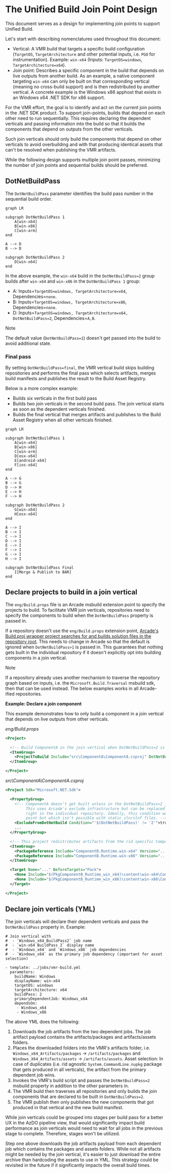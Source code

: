 # The Unified Build Join Point Design

This document serves as a design for implementing join points to support Unified Build.

Let's start with describing nomenclatures used throughout this document:
- Vertical: A VMR build that targets a specific build configuration (`TargetOS`, `TargetArchitecture` and other potential inputs, i.e. `PGO` for instrumentation). Example: `win-x64` (Inputs: `TargetOS=windows`, `TargetArchitecture=x64`).
- Join point: Describes a specific component in the build that depends on live outputs from another build. As an example, a native component targeting `win-x64` can only be built on that corresponding vertical (meaning no cross-build support) and is then redistributed by another vertical. A concrete example is the Windows x86 apphost that exists in an Windows x64 .NET SDK for x86 support.

For the VMR effort, the goal is to identify and act on the current join points in the .NET SDK product. To support join-points, builds that depend on each other need to run sequentially. This requires declaring the dependent verticals and passing information into the build so that it builds the components that depend on outputs from the other verticals.

Such join verticals should only build the components that depend on other verticals to avoid overbuilding and with that producing identical assets that can't be resolved when publishing the VMR artifacts. 

While the following design supports multiple join point passes, minimizing the number of join points and sequential builds should be preferred.

## DotNetBuildPass

The `DotNetBuildPass` parameter identifies the build pass number in the sequential build order.

```mermaid
graph LR

subgraph DotNetBuildPass 1
    A[win-x64]
    B[win-x86]
    C[win-arm]
end

A --> D
B --> D

subgraph DotNetBuildPass 2
    D[win-x64]
end
```

In the above example, the `win-x64` build in the `DotNetBuildPass=2` group builds after `win-x64` and `win-x86` in the `DotNetBuildPass 1` group:
- A: Inputs=`TargetOS=windows, TargetArchitecture=x64`, Dependencies=`none`.
- B: Inputs=`TargetOS=windows, TargetArchitecture=x86`, Dependencies=`none`.
- D: Inputs=`TargetOS=windows, TargetArchitecture=x64, DotNetBuildPass=2`, Dependencies=`A,B`.

> [!NOTE]
> The default value (`DotNetBuildPass=1`) doesn't get passed into the build to avoid additional state.

### Final pass

By setting `DotNetBuildPass=final`, the VMR vertical build skips building repositories and performs the final pass which selects artifacts, merges build manifests and publishes the result to the Build Asset Registry.

Below is a more complex example:
- Builds six verticals in the first build pass
- Builds two join verticals in the second build pass. The join vertical starts as soon as the dependent verticals finished.
- Builds the final vertical that merges artifacts and publishes to the Build Asset Registry when all other verticals finished.

```mermaid
graph LR

subgraph DotNetBuildPass 1
    A[win-x64]
    B[win-x86]
    C[win-arm]
    D[osx-x64]
    E[android-x64]
    F[ios-x64]
end

A --> G
B --> G
D --> H
E --> H
F --> H

subgraph DotNetBuildPass 2
    G[win-x64]
    H[osx-x64]
end

A --> I
B --> I
C --> I
D --> I
E --> I
F --> I
G --> I
H --> I

subgraph DotNetBuildPass Final
    I[Merge & Publish to BAR]
end
```

## Declare projects to build in a join vertical

The `eng/Build.props` file is an Arcade msbuild extension point to specify the projects to build. To facilitate VMR join verticals, repositories need to specify the components to build when the `DotNetBuildPass` property is passed in.

If a repository doesn't use the `eng/Build.props` extension point, [Arcade's Build.proj wrapper project searches for and builds solution files in the repository root](https://github.com/dotnet/arcade/blob/777bc46bd883555cf89b8a68e3e2023fd4f1ee50/src/Microsoft.DotNet.Arcade.Sdk/tools/Build.proj#L75-L78). This needs to change in Arcade so that the default is ignored when `DotNetBuildPass>1` is passed in. This guarantees that nothing gets built in the individual repository if it doesn't explicitly opt into building components in a join vertical. 

> [!NOTE]
> If a repository already uses another mechanism to traverse the repository graph based on inputs, i.e. the `Microsoft.Build.Traversal` msbuild sdk, then that can be used instead. The below examples works in all Arcade-ified repositories.

**Example: Declare a join component**

This example demonstrates how to only build a component in a join vertical that depends on live outputs from other verticals.

_eng/Build.props_
```xml
<Project>

  <!-- Build ComponentA in the join vertical when DotNetBuildPass=2 is passed in. -->
  <ItemGroup>
    <ProjectToBuild Include="src\ComponentA\ComponentA.csproj" DotNetBuildPass="2" />
  </ItemGroup>

</Project>
```

_src\ComponentA\ComponentA.csproj_
```xml
<Project Sdk="Microsoft.NET.Sdk">

  <PropertyGroup>
    <!-- ComponentA doesn't get built unless in the DotNetBuildPass=2 join vertical.
         This uses Arcade's exclude infrastructure but can be replaced with any condition that feels
         right in the individual repository. Ideally, this condition would be applied at the traversal
         point but which isn't possible with static sln/slnf files. -->
    <ExcludeFromDotNetBuild Condition="'$(DotNetBuildPass)' != '2'">true</ExcludeFromDotNetBuild>
    ...
  </PropertyGroup>

  <!-- This project redistributes artifacts from the rid specific ComponentB packages. -->
  <ItemGroup>
    <PackageReference Include="ComponentB.Runtime.win-x64" Version="..." PrivateAssets="all" GeneratePathProperty="true" />
    <PackageReference Include="ComponentB.Runtime.win-x86" Version="..." PrivateAssets="all" GeneratePathProperty="true" />
  </ItemGroup>

  <Target Name="..." BeforeTargets="Pack">
    <None Include="$(PkgComponentB_Runtime_win_x64)\content\win-x64\ComponentB.x64.dll" Pack="true" PackagePath="lib/$(TargetFramework)" />
    <None Include="$(PkgComponentB_Runtime_win_x86)\content\win-x86\ComponentB.x86.dll" Pack="true" PackagePath="lib/$(TargetFramework)" />
  </Target>

</Project>
```

## Declare join verticals (YML)

The join verticals will declare their dependent verticals and pass the `DotNetBuildPass` property in. Example:

```YML
# Join vertical with
#  - `Windows_x64_BuildPass2` job name
#  - `win-x64 BuildPass 2` display name
#  - `Windows_x64` and `Windows_x86` job dependencies
#  - `Windows_x64` as the primary job dependency (important for asset selection)

- template: ../jobs/vmr-build.yml
  parameters:
    buildName: Windows
    displayName: win-x64
    targetOS: windows
    targetArchitecture: x64
    buildPass: 2
    primaryDependentJob: Windows_x64
    dependsOn:
     - Windows_x64
     - Windows_x86
```

The above YML does the following:
1. Downloads the job artifacts from the two dependent jobs. The job artifact payload contains the artifacts/packages and artifacts/assets folders.
2. Places the downloaded folders into the VMR's artifacts folder, i.e. `Windows_x64_Artifacts/packages` -> `/artifacts/packages` and `Windows_X64_Artifacts/assets` -> `/artifacts/assets`.
   Asset selection: In case of duplicates (i.e. rid agnostic `System.CommandLine.nupkg` package that gets produced in all verticals), the artifact from the primary dependent job wins.
3. Invokes the VMR's build script and passes the `DotNetBuildPass=2` msbuild property in addition to the other parameters in.
4. The VMR build then traverses all repositories and only builds the join components that are declared to be built in `DotNetBuildPass=2`.
5. The VMR publish then only publishes the new components that got produced in that vertical and the new build manifest.

While join verticals could be grouped into stages per build pass for a better UX in the AzDO pipeline view, that would significantly impact build performance as join verticals would need to wait for all jobs in the previous stage to complete. Therefore, stages won't be utilized.

Step one above downloads the job artifacts payload from each dependent job which contains the packages and assets folders. While not all artifacts might be needed by the join vertical, it's easier to just download the entire archive than hardcoding the assets to use in YML. This strategy could be revisited in the future if it significantly impacts the overall build times.
